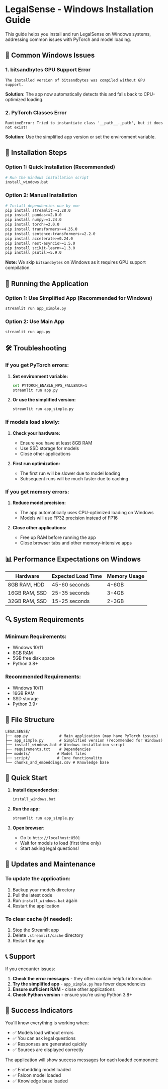 # LegalSense - Windows Installation Guide

This guide helps you install and run LegalSense on Windows systems, addressing common issues with PyTorch and model loading.

## 🚨 Common Windows Issues

### 1. **bitsandbytes GPU Support Error**
```
The installed version of bitsandbytes was compiled without GPU support.
```
**Solution:** The app now automatically detects this and falls back to CPU-optimized loading.

### 2. **PyTorch Classes Error**
```
RuntimeError: Tried to instantiate class '__path__._path', but it does not exist!
```
**Solution:** Use the simplified app version or set the environment variable.

## 🔧 Installation Steps

### Option 1: Quick Installation (Recommended)
```bash
# Run the Windows installation script
install_windows.bat
```

### Option 2: Manual Installation
```bash
# Install dependencies one by one
pip install streamlit>=1.28.0
pip install pandas>=2.0.0
pip install numpy>=1.24.0
pip install torch>=2.0.0
pip install transformers>=4.35.0
pip install sentence-transformers>=2.2.0
pip install accelerate>=0.24.0
pip install nest-asyncio>=1.5.0
pip install scikit-learn>=1.3.0
pip install psutil>=5.9.0
```

**Note:** We skip `bitsandbytes` on Windows as it requires GPU support compilation.

## 🚀 Running the Application

### Option 1: Use Simplified App (Recommended for Windows)
```bash
streamlit run app_simple.py
```

### Option 2: Use Main App
```bash
streamlit run app.py
```

## 🛠️ Troubleshooting

### If you get PyTorch errors:

1. **Set environment variable:**
   ```bash
   set PYTORCH_ENABLE_MPS_FALLBACK=1
   streamlit run app.py
   ```

2. **Or use the simplified version:**
   ```bash
   streamlit run app_simple.py
   ```

### If models load slowly:

1. **Check your hardware:**
   - Ensure you have at least 8GB RAM
   - Use SSD storage for models
   - Close other applications

2. **First run optimization:**
   - The first run will be slower due to model loading
   - Subsequent runs will be much faster due to caching

### If you get memory errors:

1. **Reduce model precision:**
   - The app automatically uses CPU-optimized loading on Windows
   - Models will use FP32 precision instead of FP16

2. **Close other applications:**
   - Free up RAM before running the app
   - Close browser tabs and other memory-intensive apps

## 📊 Performance Expectations on Windows

| Hardware | Expected Load Time | Memory Usage |
|----------|-------------------|--------------|
| 8GB RAM, HDD | 45-60 seconds | 4-6GB |
| 16GB RAM, SSD | 25-35 seconds | 3-4GB |
| 32GB RAM, SSD | 15-25 seconds | 2-3GB |

## 🔍 System Requirements

### Minimum Requirements:
- Windows 10/11
- 8GB RAM
- 5GB free disk space
- Python 3.8+

### Recommended Requirements:
- Windows 10/11
- 16GB RAM
- SSD storage
- Python 3.9+

## 📝 File Structure

```
LEGALSENSE/
├── app.py              # Main application (may have PyTorch issues)
├── app_simple.py       # Simplified version (recommended for Windows)
├── install_windows.bat # Windows installation script
├── requirements.txt    # Dependencies
├── models/            # Model files
├── script/            # Core functionality
└── chunks_and_embeddings.csv # Knowledge base
```

## 🎯 Quick Start

1. **Install dependencies:**
   ```bash
   install_windows.bat
   ```

2. **Run the app:**
   ```bash
   streamlit run app_simple.py
   ```

3. **Open browser:**
   - Go to `http://localhost:8501`
   - Wait for models to load (first time only)
   - Start asking legal questions!

## 🔄 Updates and Maintenance

### To update the application:
1. Backup your models directory
2. Pull the latest code
3. Run `install_windows.bat` again
4. Restart the application

### To clear cache (if needed):
1. Stop the Streamlit app
2. Delete `.streamlit/cache` directory
3. Restart the app

## 📞 Support

If you encounter issues:

1. **Check the error messages** - they often contain helpful information
2. **Try the simplified app** - `app_simple.py` has fewer dependencies
3. **Ensure sufficient RAM** - close other applications
4. **Check Python version** - ensure you're using Python 3.8+

## 🎉 Success Indicators

You'll know everything is working when:
- ✅ Models load without errors
- ✅ You can ask legal questions
- ✅ Responses are generated quickly
- ✅ Sources are displayed correctly

The application will show success messages for each loaded component:
- ✅ Embedding model loaded
- ✅ Falcon model loaded
- ✅ Knowledge base loaded 